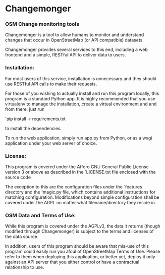 # Changemonger

### OSM Change monitoring tools

Changemonger is a tool to allow humans to monitor and understand
changes that occur in OpenStreetMap (or API compatible) datasets.

Changemonger provides several services to this end, including a web
frontend and a simple, RESTful API to deliver data to users.

### Installation:

For most users of this service, installation is unnecessary and they
should use RESTful API calls to make their requests.

For those of you wishing to actually install and run this program 
locally, this program is a standard Python app. It is highly recommended 
that you use virtualenv to manage the installation, create a virtual environment and and from there, just 
run

`pip install -r requirements.txt

to install the dependencies.

To run the web application, simply run app.py from Python, or as a wsgi 
application under your web server of choice.

### License:

This program is covered under the Affero GNU General Public License
version 3 or above as described in the `LICENSE.txt file enclosed with
the source code

The exception to this are the configuration files under the `features
directory and the 'magic.py file, which contains additional
instructions for matching configuration. Modifications beyond simple
configuration shall be covered under the AGPL no matter what
filename/directory they reside in.

### OSM Data and Terms of Use:

While this program is covered under the AGPLv3, the data it returns
(though modified through Changemonger) is subject to the terms and
licenses of the data source.

In addition, users of this program should be aware that mis-use of
this program could easily run you afoul of OpenStreetMap Terms of
Use. Please refer to them when deploying this application, or better
yet, deploy it only against an API server that you either control or
have a contractual relationship to use.

